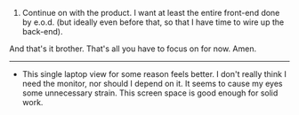 1. Continue on with the product. I want at least the entire front-end done by e.o.d. (but ideally even before that, so that I have time to wire up the back-end).

And that's it brother. That's all you have to focus on for now. Amen.

---
- This single laptop view for some reason feels better. I don't really think I need the monitor, nor should I depend on it. It seems to cause my eyes some unnecessary strain. This screen space is good enough for solid work.